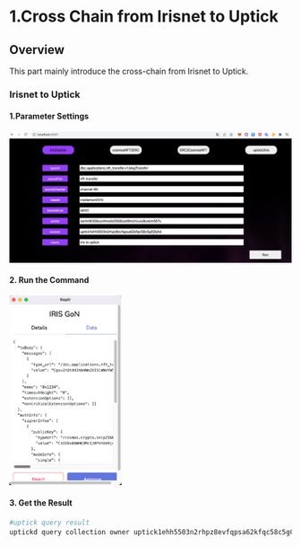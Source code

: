 # 1.Cross Chain from Irisnet to Uptick

## Overview

This part mainly introduce the cross-chain from Irisnet to Uptick.

### Irisnet to Uptick
#### 1.Parameter Settings
![](../img/1.Iris2Uptick.png)

#### 2. Run the Command
<img src="../img/1.Iris2UptickRun.png" width="200">

#### 3. Get the Result

```sh
#uptick query result
uptickd query collection owner uptick1ehh5503n2rhpz8evfqpsa62kfqc58c5g02kjhd
```
